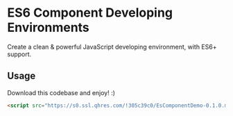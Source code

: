 # ES6 Component Developing Environments

Create a clean & powerful JavaScript developing environment, with ES6+ support.

## Usage

Download this codebase and enjoy! :)

```html
<script src="https://s0.ssl.qhres.com/!305c39c0/EsComponentDemo-0.1.0.min.js"></script>
```
